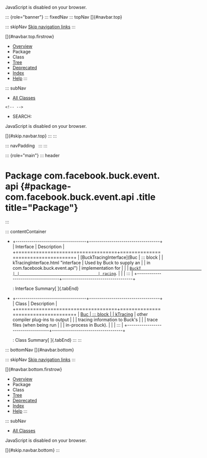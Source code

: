 <div>

JavaScript is disabled on your browser.

</div>

::: {role="banner"}
::: fixedNav
::: topNav
[]{#navbar.top}

::: skipNav
[Skip navigation links](#skip.navbar.top "Skip navigation links")
:::

[]{#navbar.top.firstrow}

-   [Overview](../../../../../index.html)
-   Package
-   Class
-   [Tree](package-tree.html)
-   [Deprecated](../../../../../deprecated-list.html)
-   [Index](../../../../../index-all.html)
-   [Help](../../../../../help-doc.html)
:::

::: subNav
-   [All Classes](../../../../../allclasses.html)

```{=html}
<!-- -->
```
-   SEARCH:

<div>

<div>

JavaScript is disabled on your browser.

</div>

</div>

[]{#skip.navbar.top}
:::
:::

::: navPadding
 
:::
:::

::: {role="main"}
::: header
# Package com.facebook.buck.event.api {#package-com.facebook.buck.event.api .title title="Package"}
:::

::: contentContainer
-   +-----------------------------------+-----------------------------------+
    | Interface                         | Description                       |
    +===================================+===================================+
    | [BuckTracingInterface](Buc        | ::: block                         |
    | kTracingInterface.html "interface | Used by Buck to supply an         |
    |  in com.facebook.buck.event.api") | implementation for                |
    |                                   | [`BuckT                           |
    |                                   | racing`](BuckTracing.html "class  |
    |                                   | in com.facebook.buck.event.api"). |
    |                                   | :::                               |
    +-----------------------------------+-----------------------------------+

    : Interface Summary[ ]{.tabEnd}

-   +-----------------------------------+-----------------------------------+
    | Class                             | Description                       |
    +===================================+===================================+
    | [Buc                              | ::: block                         |
    | kTracing](BuckTracing.html "class | Allows annotation processors and  |
    |  in com.facebook.buck.event.api") | other compiler plug-ins to output |
    |                                   | tracing information to Buck\'s    |
    |                                   | trace files (when being run       |
    |                                   | in-process in Buck).              |
    |                                   | :::                               |
    +-----------------------------------+-----------------------------------+

    : Class Summary[ ]{.tabEnd}
:::
:::

::: bottomNav
[]{#navbar.bottom}

::: skipNav
[Skip navigation links](#skip.navbar.bottom "Skip navigation links")
:::

[]{#navbar.bottom.firstrow}

-   [Overview](../../../../../index.html)
-   Package
-   Class
-   [Tree](package-tree.html)
-   [Deprecated](../../../../../deprecated-list.html)
-   [Index](../../../../../index-all.html)
-   [Help](../../../../../help-doc.html)
:::

::: subNav
-   [All Classes](../../../../../allclasses.html)

<div>

<div>

JavaScript is disabled on your browser.

</div>

</div>

[]{#skip.navbar.bottom}
:::
